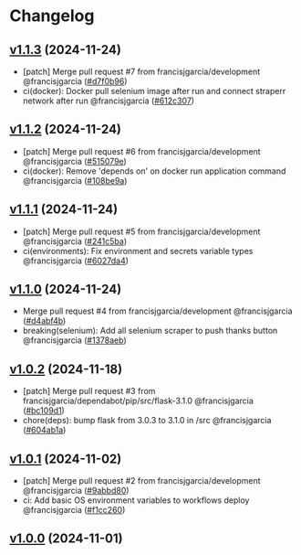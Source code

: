 # Changelog

## [v1.1.3](https://github.com/francisjgarcia/straperr/releases/v1.1.3) (2024-11-24)
* [patch] Merge pull request #7 from francisjgarcia/development @francisjgarcia ([#d7f0b96](https://github.com/francisjgarcia/straperr/commit/d7f0b96e1034ea25ab2546ed7cacb7a1f0c713ee))
* ci(docker): Docker pull selenium image after run and connect straperr network after run @francisjgarcia ([#612c307](https://github.com/francisjgarcia/straperr/commit/612c3070e2594a3bbd7400fd98426138d0664460))


## [v1.1.2](https://github.com/francisjgarcia/straperr/releases/v1.1.2) (2024-11-24)
* [patch] Merge pull request #6 from francisjgarcia/development @francisjgarcia ([#515079e](https://github.com/francisjgarcia/straperr/commit/515079e8be3b0410953040a7184fe8a717e3c55e))
* ci(docker): Remove 'depends on' on docker run application command @francisjgarcia ([#108be9a](https://github.com/francisjgarcia/straperr/commit/108be9ace90ae7492e51c10679f875d1acc7066e))


## [v1.1.1](https://github.com/francisjgarcia/straperr/releases/v1.1.1) (2024-11-24)
* [patch] Merge pull request #5 from francisjgarcia/development @francisjgarcia ([#241c5ba](https://github.com/francisjgarcia/straperr/commit/241c5bab9b53055c6c8b732b8b8393e53bdc4905))
* ci(environments): Fix environment and secrets variable types @francisjgarcia ([#6027da4](https://github.com/francisjgarcia/straperr/commit/6027da4184102db118821b06b0eed205a34f56b5))


## [v1.1.0](https://github.com/francisjgarcia/straperr/releases/v1.1.0) (2024-11-24)
* Merge pull request #4 from francisjgarcia/development @francisjgarcia ([#d4abf4b](https://github.com/francisjgarcia/straperr/commit/d4abf4b386ab2ef0d8a95b727098a02534ac3dd3))
* breaking(selenium): Add all selenium scraper to push thanks button @francisjgarcia ([#1378aeb](https://github.com/francisjgarcia/straperr/commit/1378aebd20f6f00cd871c3d03dcdf38e9bdb6ea9))


## [v1.0.2](https://github.com/francisjgarcia/straperr/releases/v1.0.2) (2024-11-18)
* [patch] Merge pull request #3 from francisjgarcia/dependabot/pip/src/flask-3.1.0 @francisjgarcia ([#bc109d1](https://github.com/francisjgarcia/straperr/commit/bc109d13cc6e5dad415720d12cbdb51b320ca567))
* chore(deps): bump flask from 3.0.3 to 3.1.0 in /src @francisjgarcia ([#604ab1a](https://github.com/francisjgarcia/straperr/commit/604ab1a7123ebe3b70033594b1919b0db4a3c0c5))


## [v1.0.1](https://github.com/francisjgarcia/straperr/releases/v1.0.1) (2024-11-02)
* [patch] Merge pull request #2 from francisjgarcia/development @francisjgarcia ([#9abbd80](https://github.com/francisjgarcia/straperr/commit/9abbd80bfbabf83f832f931fbd849b4a5ad7f313))
* ci: Add basic OS environment variables to workflows deploy @francisjgarcia ([#f1cc260](https://github.com/francisjgarcia/straperr/commit/f1cc260b48b7183465a7523cf84af0fc8eb1f853))


## [v1.0.0](https://github.com/francisjgarcia/straperr/releases/v1.0.0) (2024-11-01)
